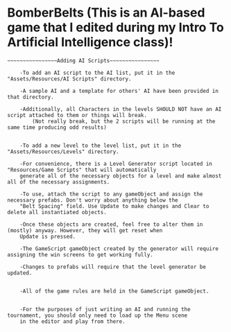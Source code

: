 # BomberBelts (This is an AI-based game that I edited during my Intro To Artificial Intelligence class)!
~~~~~~~~~~~~~~~~~~~~~~~~~~~~~~~~~~~~~~~~~~~~~~~~~
~~~~~~~~~~~~~~~~Adding AI Scripts~~~~~~~~~~~~~~~~

	-To add an AI script to the AI list, put it in the "Assets/Resources/AI Scripts" directory.

	-A sample AI and a template for others' AI have been provided in that directory.

	-Additionally, all Characters in the levels SHOULD NOT have an AI script attached to them or things will break.
		(Not really break, but the 2 scripts will be running at the same time producing odd results)

~~~~~~~~~~~~~~~~~~~~~~~~~~~~~~~~~~~~~~~~~~~~~~~~~
~~~~~~~~~~~~~~~Creating New Levels~~~~~~~~~~~~~~~

	-To add a new level to the level list, put it in the "Assets/Resources/Levels" directory.

	-For convenience, there is a Level Generator script located in "Resources/Game Scripts" that will automatically
	generate all of the necessary objects for a level and make almost all of the necessary assignments.

	-To use, attach the script to any gameObject and assign the necessary prefabs. Don't worry about anything below the
	"Belt Spacing" field. Use Update to make changes and Clear to delete all instantiated objects.

	-Once these objects are created, feel free to alter them in (mostly) anyway. However, they will get reset when
	Update is pressed.

	-The GameScript gameObject created by the generator will require assigning the win screens to get working fully.

	-Changes to prefabs will require that the level generator be updated.

~~~~~~~~~~~~~~~~~~~~~~~~~~~~~~~~~~~~~~~~~~~~~~~~~
~~~~~~~~~~~~~~~Modifying Game Rules~~~~~~~~~~~~~~

	-All of the game rules are held in the GameScript gameObject. 

~~~~~~~~~~~~~~~~~~~~~~~~~~~~~~~~~~~~~~~~~~~~~~~~~
~~~~~~~~~~~~~~~~~~~~Other Stuff~~~~~~~~~~~~~~~~~~

	-For the purposes of just writing an AI and running the tournament, you should only need to load up the Menu scene 
	in the editor and play from there.
